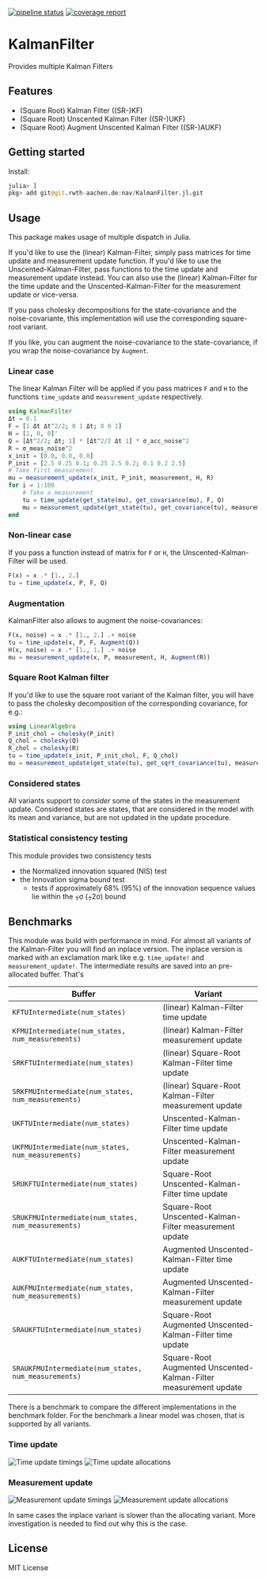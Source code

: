 
[![pipeline status](https://git.rwth-aachen.de/nav/KalmanFilter.jl/badges/master/pipeline.svg)](https://git.rwth-aachen.de/nav/KalmanFilter.jl/commits/master)
[![coverage report](https://git.rwth-aachen.de/nav/KalmanFilter.jl/badges/master/coverage.svg)](https://git.rwth-aachen.de/nav/KalmanFilter.jl/commits/master)
# KalmanFilter
Provides multiple Kalman Filters

## Features
* (Square Root) Kalman Filter ((SR-)KF)
* (Square Root) Unscented Kalman Filter ((SR-)UKF)
* (Square Root) Augment Unscented Kalman Filter ((SR-)AUKF)

## Getting started

Install:
```julia
julia> ]
pkg> add git@git.rwth-aachen.de:nav/KalmanFilter.jl.git
```

## Usage

This package makes usage of multiple dispatch in Julia. 

If you'd like to use the (linear) Kalman-Filter, simply pass matrices for time update and measurement update function. If you'd like to use the Unscented-Kalman-Filter, pass functions to the time update and measurement update instead. You can also use the (linear) Kalman-Filter for the time update and the Unscented-Kalman-Filter for the measurement update or vice-versa.

If you pass cholesky decompositions for the state-covariance and the noise-covariante, this implementation will use the corresponding square-root variant.

If you like, you can augment the noise-covariance to the state-covariance, if you wrap the noise-covariance by `Augment`.

### Linear case
The linear Kalman Filter will be applied if you pass matrices `F` and `H` to the functions `time_update` and `measurement_update` respectively.
```julia
using KalmanFilter
Δt = 0.1
F = [1 Δt Δt^2/2; 0 1 Δt; 0 0 1]
H = [1, 0, 0]'
Q = [Δt^2/2; Δt; 1] * [Δt^2/2 Δt 1] * σ_acc_noise^2
R = σ_meas_noise^2
x_init = [0.0, 0.0, 0.0]
P_init = [2.5 0.25 0.1; 0.25 2.5 0.2; 0.1 0.2 2.5]
# Take first measurement
mu = measurement_update(x_init, P_init, measurement, H, R)
for i = 1:100
    # Take a measurement
    tu = time_update(get_state(mu), get_covariance(mu), F, Q)
    mu = measurement_update(get_state(tu), get_covariance(tu), measurement, H, R)
end
```
### Non-linear case
If you pass a function instead of matrix for `F` or `H`, the Unscented-Kalman-Filter will be used.
```julia
F(x) = x .* [1., 2.]
tu = time_update(x, P, F, Q)
```

### Augmentation
KalmanFilter also allows to augment the noise-covariances:
```julia
F(x, noise) = x .* [1., 2.] .+ noise
tu = time_update(x, P, F, Augment(Q))
H(x, noise) = x .* [1., 1.] .+ noise
mu = measurement_update(x, P, measurement, H, Augment(R))
```

### Square Root Kalman filter
If you'd like to use the square root variant of the Kalman filter, you will have to pass the cholesky decomposition of the corresponding covariance, for e.g.:
```julia
using LinearAlgebra
P_init_chol = cholesky(P_init)
Q_chol = cholesky(Q)
R_chol = cholesky(R)
tu = time_update(x_init, P_init_chol, F, Q_chol)
mu = measurement_update(get_state(tu), get_sqrt_covariance(tu), measurement, H, Augment(R_chol))
```

### Considered states

All variants support to *consider* some of the states in the measurement update. Considered states are states, that are considered in the model with its mean and variance, but are not updated in the update procedure. 

### Statistical consistency testing
This module provides two consistency tests
- the Normalized innovation squared (NIS) test
- the Innovation sigma bound test
  - tests if approximately 68% (95%) of the innovation sequence values lie within the ⨦σ (⨦2σ) bound

## Benchmarks

This module was build with performance in mind. For almost all variants of the Kalman-Filter you will find an inplace version. The inplace version is marked with an exclamation mark like e.g. `time_update!` and `measurement_update!`. The intermediate results are saved into an pre-allocated buffer. That's

Buffer | Variant
--- | ---
`KFTUIntermediate(num_states)` | (linear) Kalman-Filter time update
`KFMUIntermediate(num_states, num_measurements)` | (linear) Kalman-Filter measurement update
`SRKFTUIntermediate(num_states)` | (linear) Square-Root Kalman-Filter time update
`SRKFMUIntermediate(num_states, num_measurements)` | (linear) Square-Root Kalman-Filter measurement update
`UKFTUIntermediate(num_states)` | Unscented-Kalman-Filter time update
`UKFMUIntermediate(num_states, num_measurements)` | Unscented-Kalman-Filter measurement update
`SRUKFTUIntermediate(num_states)` | Square-Root Unscented-Kalman-Filter time update
`SRUKFMUIntermediate(num_states, num_measurements)` | Square-Root Unscented-Kalman-Filter measurement update
`AUKFTUIntermediate(num_states)` | Augmented Unscented-Kalman-Filter time update
`AUKFMUIntermediate(num_states, num_measurements)` | Augmented Unscented-Kalman-Filter measurement update
`SRAUKFTUIntermediate(num_states)` | Square-Root Augmented Unscented-Kalman-Filter time update
`SRAUKFMUIntermediate(num_states, num_measurements)` | Square-Root Augmented Unscented-Kalman-Filter measurement update

There is a benchmark to compare the different implementations in the benchmark folder. For the benchmark a linear model was chosen, that is supported by all variants.

### Time update
![Time update timings](benchmark/tu_time.png)
![Time update allocations](benchmark/tu_alloc.png)

### Measurement update

![Measurement update timings](benchmark/mu_time.png)
![Measurement update allocations](benchmark/mu_alloc.png)

In same cases the inplace variant is slower than the allocating variant. More investigation is needed to find out why this is the case.

## License

MIT License
